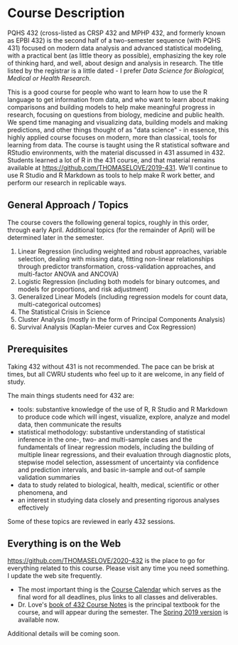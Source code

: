 # Course Description

PQHS 432 (cross-listed as CRSP 432 and MPHP 432, and formerly known as EPBI 432) is the second half of a two-semester sequence (with PQHS 431) focused on modern data analysis and advanced statistical modeling, with a practical bent (as little theory as possible), emphasizing the key role of thinking hard, and well, about design and analysis in research. The title listed by the registrar is a little dated - I prefer *Data Science for Biological, Medical or Health Research*.

This is a good course for people who want to learn how to use the R language to get information from data, and who want to learn about making comparisons and building models to help make meaningful progress in research, focusing on questions from biology, medicine and public health. We spend time managing and visualizing data, building models and making predictions, and other things thought of as "data science" - in essence, this highly applied course focuses on modern, more than classical, tools for learning from data. The course is taught using the R statistical software and RStudio environments, with the material discussed in 431 assumed in 432. Students learned a lot of R in the 431 course, and that material remains available at https://github.com/THOMASELOVE/2019-431. We'll continue to use R Studio and R Markdown as tools to help make R work better, and perform our research in replicable ways.

## General Approach / Topics

The course covers the following general topics, roughly in this order, through early April. Additional topics (for the remainder of April) will be determined later in the semester.

1. Linear Regression (including weighted and robust approaches, variable selection, dealing with missing data, fitting non-linear relationships through predictor transformation, cross-validation approaches, and multi-factor ANOVA and ANCOVA)
2. Logistic Regression (including both models for binary outcomes, and models for proportions, and risk adjustment)
3. Generalized Linear Models (including regression models for count data, multi-categorical outcomes)
4. The Statistical Crisis in Science
5. Cluster Analysis (mostly in the form of Principal Components Analysis)
6. Survival Analysis (Kaplan-Meier curves and Cox Regression)

## Prerequisites

Taking 432 without 431 is not recommended. The pace can be brisk at times, but all CWRU students who feel up to it are welcome, in any field of study. 

The main things students need for 432 are:

- tools: substantive knowledge of the use of R, R Studio and R Markdown to produce code which will ingest, visualize, explore, analyze and model data, then communicate the results
- statistical methodology: substantive understanding of statistical inference in the one-, two- and multi-sample cases and the fundamentals of linear regression models, including the building of multiple linear regressions, and their evaluation through diagnostic plots, stepwise model selection, assessment of uncertainty via confidence and prediction intervals, and basic in-sample and out-of sample validation summaries
- data to study related to biological, health, medical, scientific or other phenomena, and 
- an interest in studying data closely and presenting rigorous analyses effectively

Some of these topics are reviewed in early 432 sessions.

## Everything is on the Web

https://github.com/THOMASELOVE/2020-432 is the place to go for everything related to this course. Please visit any time you need something. I update the web site frequently. 

- The most important thing is the [Course Calendar](https://github.com/THOMASELOVE/2020-432/blob/master/calendar.md) which serves as the final word for all deadlines, plus links to all classes and deliverables.
- Dr. Love's [book of 432 Course Notes](https://thomaselove.github.io/2020-432-book/) is the principal textbook for the course, and will appear during the semester. The [Spring 2019 version](https://thomaselove.github.io/2019-432-book/) is available now.

Additional details will be coming soon.


